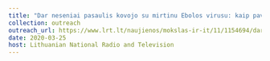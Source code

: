 ```yaml
---
title: "Dar neseniai pasaulis kovojo su mirtinu Ebolos virusu: kaip pavyko suvaldyti epidemiją neturint veikiančios vakcinos [Lithuanian]"
collection: outreach
outreach_url: https://www.lrt.lt/naujienos/mokslas-ir-it/11/1154694/dar-neseniai-pasaulis-kovojo-su-mirtinu-ebolos-virusu-kaip-pavyko-suvaldyti-epidemija-neturint-veikiancios-vakcinos
date: 2020-03-25
host: Lithuanian National Radio and Television
---
```

